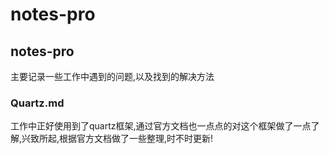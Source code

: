 # notes-pro
## notes-pro
主要记录一些工作中遇到的问题,以及找到的解决方法
### Quartz.md
工作中正好使用到了quartz框架,通过官方文档也一点点的对这个框架做了一点了解,兴致所起,根据官方文档做了一些整理,时不时更新!

